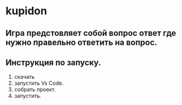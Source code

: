 # kupidon 
## Игра предстовляет собой вопрос ответ где нужно правельно ответить на вопрос.
## Инструкция по запуску.
1. скачать
2. запустить Vs Code.
3. собрать проект.
4. запустить.
